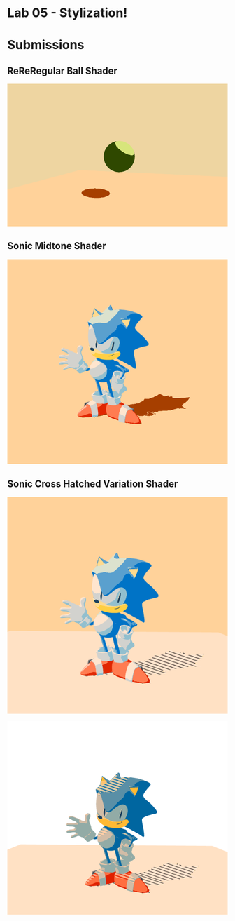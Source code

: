 # Lab 05 - Stylization!

# Submissions

## ReReRegular Ball Shader
![](ballShader1.png)

## Sonic Midtone Shader
![](itsAMeSonic.png)

## Sonic Cross Hatched Variation Shader
![](sonicCrossHatched1.png)

![](sonicShadedHatched.png)
